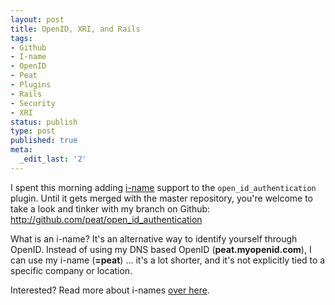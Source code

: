 ```yaml
---
layout: post
title: OpenID, XRI, and Rails
tags:
- Github
- I-name
- OpenID
- Peat
- Plugins
- Rails
- Security
- XRI
status: publish
type: post
published: true
meta:
  _edit_last: '2'
---
```

I spent this morning adding <a href="http://en.wikipedia.org/wiki/I-name">i-name</a> support to the <code>open_id_authentication</code> plugin.  Until it gets merged with the master repository, you're welcome to take a look and tinker with my branch on Github:  <a href="http://github.com/peat/open_id_authentication">http://github.com/peat/open_id_authentication</a>

What is an i-name?  It's an alternative way to identify yourself through OpenID.  Instead of using my DNS based OpenID (<strong>peat.myopenid.com</strong>), I can use my i-name (<strong>=peat</strong>) ... it's a lot shorter, and it's not explicitly tied to a specific company or location.

Interested? Read more about i-names <a href="http://2idi.com/welcome/help">over here</a>.
